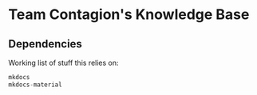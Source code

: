 # Team Contagion's Knowledge Base

## Dependencies

Working list of stuff this relies on:

```python
mkdocs
mkdocs-material
```
